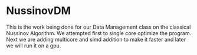 # NussinovDM

This is the work being done for our Data Management class on the classical Nussinov Algorithm. We attempted first to single core optimize the program. Next we are adding multicore and simd addition to make it faster and later we will run it on a gpu.
